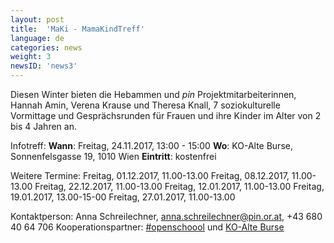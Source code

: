 ```yaml
---
layout: post
title:  'MaKi - MamaKindTreff'
language: de
categories: news
weight: 3
newsID: 'news3'
---
```


Diesen Winter bieten die Hebammen und *pin* Projektmitarbeiterinnen, Hannah Amin, Verena Krause und Theresa Knall, 7 soziokulturelle Vormittage und Gesprächsrunden für Frauen und ihre Kinder im Alter von 2 bis 4 Jahren an.

Infotreff:
**Wann**: Freitag, 24.11.2017, 13:00 - 15:00
**Wo**: KO-Alte Burse, Sonnenfelsgasse 19, 1010 Wien
**Eintritt**: kostenfrei 

Weitere Termine: 
Freitag, 01.12.2017, 11.00-13.00
Freitag, 08.12.2017, 11.00-13.00
Freitag, 22.12.2017, 11.00-13.00
Freitag, 12.01.2017, 11.00-13.00
Freitag, 19.01.2017, 13.00-15-00
Freitag, 27.01.2017, 11.00-13.00

Kontaktperson: Anna Schreilechner, anna.schreilechner@pin.or.at, +43 680 40 64 706
Kooperationspartner: [#openschoool](http://www.openschoool.org) und [KO-Alte Burse](http://www.ko-alteburse.at)
